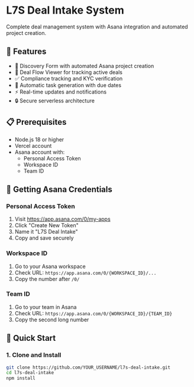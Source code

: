 # L7S Deal Intake System

Complete deal management system with Asana integration and automated project creation.

## 🚀 Features

- 📝 Discovery Form with automated Asana project creation
- 💼 Deal Flow Viewer for tracking active deals
- ✅ Compliance tracking and KYC verification
- 🔗 Automatic task generation with due dates
- ⚡ Real-time updates and notifications
- 🔒 Secure serverless architecture

## 📋 Prerequisites

- Node.js 18 or higher
- Vercel account
- Asana account with:
  - Personal Access Token
  - Workspace ID
  - Team ID

## 🔑 Getting Asana Credentials

### Personal Access Token
1. Visit https://app.asana.com/0/my-apps
2. Click "Create New Token"
3. Name it "L7S Deal Intake"
4. Copy and save securely

### Workspace ID
1. Go to your Asana workspace
2. Check URL: `https://app.asana.com/0/{WORKSPACE_ID}/...`
3. Copy the number after `/0/`

### Team ID
1. Go to your team in Asana
2. Check URL: `https://app.asana.com/0/{WORKSPACE_ID}/{TEAM_ID}`
3. Copy the second long number

## 🚀 Quick Start

### 1. Clone and Install
```bash
git clone https://github.com/YOUR_USERNAME/l7s-deal-intake.git
cd l7s-deal-intake
npm install